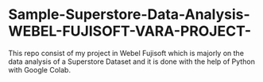 # Sample-Superstore-Data-Analysis-WEBEL-FUJISOFT-VARA-PROJECT-
This repo consist of my project in Webel Fujisoft which is majorly on the data analysis of a Superstore Dataset and it is done with the help of Python with Google Colab.
